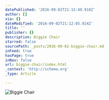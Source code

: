 ```yaml
---
datePublished: '2016-09-02T21:15:40.918Z'
author: []
via: {}
dateModified: '2016-09-02T21:12:05.924Z'
title: ''
publisher: {}
description: Biggie Chair
starred: false
sourcePath: _posts/2016-09-02-biggie-chair.md
inFeed: true
hasPage: true
inNav: false
url: biggie-chair/index.html
_context: 'http://schema.org'
_type: Article

---
```

![Biggie Chair](https://the-grid-user-content.s3-us-west-2.amazonaws.com/4fd6791a-b3f0-4b85-9ac1-93b3d7e37ff8.jpg)
